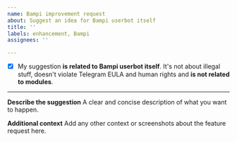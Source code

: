 ```yaml
---
name: Bampi improvement request
about: Suggest an idea for Bampi userbot itself
title: ''
labels: enhancement, Bampi
assignees: ''

---
```


- [x] My suggestion **is related to Bampi userbot itself**. It's not about illegal stuff, doesn't violate Telegram EULA and human rights and **is not related to modules**.
---
**Describe the suggestion**
A clear and concise description of what you want to happen.

**Additional context**
Add any other context or screenshots about the feature request here.
